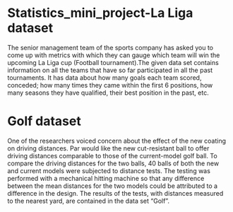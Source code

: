 # Statistics_mini_project-La Liga dataset
The senior management team of the sports company has asked you to come up with metrics with which they can gauge which team will win the upcoming La Liga cup (Football tournament).The given data set contains information on all the teams that have so far participated in all the past tournaments. It has data about how many goals each team scored, conceded; how many times they came within the first 6 positions, how many seasons they have qualified, their best position in the past, etc.

# Golf dataset
One of the researchers voiced concern about the effect of the new coating on driving distances. Par would like the new cut-resistant ball to offer driving distances comparable to those of the current-model golf ball. To compare the driving distances for the two balls, 40 balls of both the new and current models were subjected to distance tests. The testing was performed with a mechanical hitting machine so that any difference between the mean distances for the two models could be attributed to a difference in the design. The results of the tests, with distances measured to the nearest yard, are contained in the data set “Golf”.
